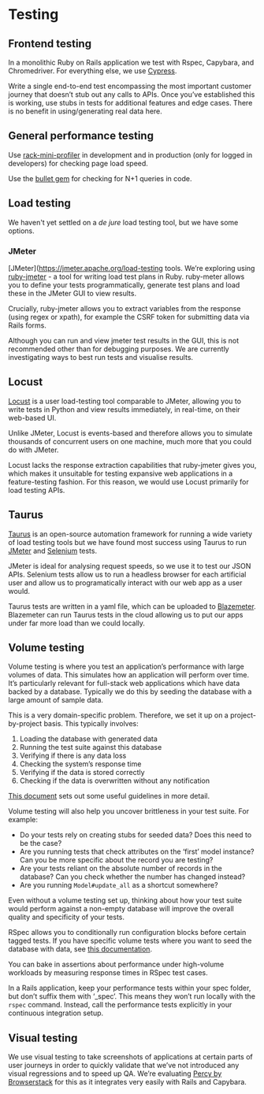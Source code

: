 # Testing

## Frontend testing
In a monolithic Ruby on Rails application we test with Rspec, Capybara, and
Chromedriver. For everything else, we use [Cypress](https://www.cypress.io/).

Write a single end-to-end test encompassing the most important customer journey
that doesn’t stub out any calls to APIs. Once you’ve established this is
working, use stubs in tests for additional features and edge cases. There is no
benefit in using/generating real data here.

## General performance testing
Use [rack-mini-profiler](https://github.com/MiniProfiler/rack-mini-profiler) in
development and in production (only for logged in developers) for checking page
load speed.

Use the [bullet gem](https://github.com/flyerhzm/bullet) for checking for N+1
queries in code.

## Load testing
We haven't yet settled on a _de jure_ load testing tool, but we have some
options.

### JMeter
[JMeter](https://jmeter.apache.org/load-testing tools. We’re exploring using
[ruby-jmeter](http://flood-io.github.io/ruby-jmeter/) - a tool for writing load
test plans in Ruby. ruby-meter allows you to define your tests programmatically,
generate test plans and load these in the JMeter GUI to view results.

Crucially, ruby-jmeter allows you to extract variables from the response
(using regex or xpath), for example the CSRF token for submitting data via
Rails forms.

Although you can run and view jmeter test results in the GUI, this is not
recommended other than for debugging purposes. We are currently investigating
ways to best run tests and visualise results.

## Locust
[Locust](https://docs.locust.io/en/stable/index.html) is a user load-testing
tool comparable to JMeter, allowing you to write tests in Python and view
results immediately, in real-time, on their web-based UI.

Unlike JMeter, Locust is events-based and therefore allows you to simulate
thousands of concurrent users on one machine, much more that you could do with
JMeter.

Locust lacks the response extraction capabilities that ruby-jmeter gives you,
which makes it unsuitable for testing expansive web applications in a
feature-testing fashion. For this reason, we would use Locust primarily for load
testing APIs.

## Taurus
[Taurus](https://gettaurus.org/docs/Index/#Taurus-Tool-Documentation) is an
open-source automation framework for running a wide variety of load testing
tools but we have found most success using Taurus to run
[JMeter](https://jmeter.apache.org/usermanual/index.html) and
[Selenium](https://www.seleniumhq.org/docs/) tests.

JMeter is ideal for analysing request speeds, so we use it to test our JSON
APIs. Selenium tests allow us to run a headless browser for each artificial user
and allow us to programatically interact with our web app as a user would.

Taurus tests are written in a yaml file, which can be uploaded to
[Blazemeter](https://www.blazemeter.com/). Blazemeter can run Taurus tests in
the cloud allowing us to put our apps under far more load than we could locally.

## Volume testing
Volume testing is where you test an application’s performance with large volumes
of data. This simulates how an application will perform over time. It’s
particularly relevant for full-stack web applications which have data backed by
a database. Typically we do this by seeding the database with a large amount of
sample data.

This is a very domain-specific problem. Therefore, we set it up on a
project-by-project basis. This typically involves:

1. Loading the database with generated data
2. Running the test suite against this database
3. Verifying if there is any data loss
4. Checking the system’s response time
5. Verifying if the data is stored correctly
6. Checking if the data is overwritten without any notification

[This document](http://www.softwaretesting.no/testing/volumetest.pdf) sets out
some useful guidelines in more detail.

Volume testing will also help you uncover brittleness in your test suite.
For example:

- Do your tests rely on creating stubs for seeded data? Does this need to be
  the case?
- Are you running tests that check attributes on the ‘first’ model instance? Can
  you be more specific about the record you are testing?
- Are your tests reliant on the absolute number of records in the database? Can
  you check whether the number has changed instead?
- Are you running `Model#update_all` as a shortcut somewhere?

Even without a volume testing set up, thinking about how your test suite would
perform against a non-empty database will improve the overall quality and
specificity of your tests.

RSpec allows you to conditionally run configuration blocks before certain tagged
tests. If you have specific volume tests where you want to seed the database
with data, see
[this documentation](https://relishapp.com/rspec/rspec-core/docs/hooks/when-first-matching-example-defined-hook).

You can bake in assertions about performance under high-volume workloads by
measuring response times in RSpec test cases.

In a Rails application, keep your performance tests within your spec folder,
but don’t suffix them with ‘_spec’. This means they won’t run locally with the
`rspec` command. Instead, call the performance tests explicitly in your
continuous integration setup.

## Visual testing
We use visual testing to take screenshots of applications at certain parts of
user journeys in order to quickly validate that we’ve not introduced any visual
regressions and to speed up QA. We’re evaluating
[Percy by Browserstack](https://percy.io/) for this as it integrates very easily
with Rails and Capybara.
